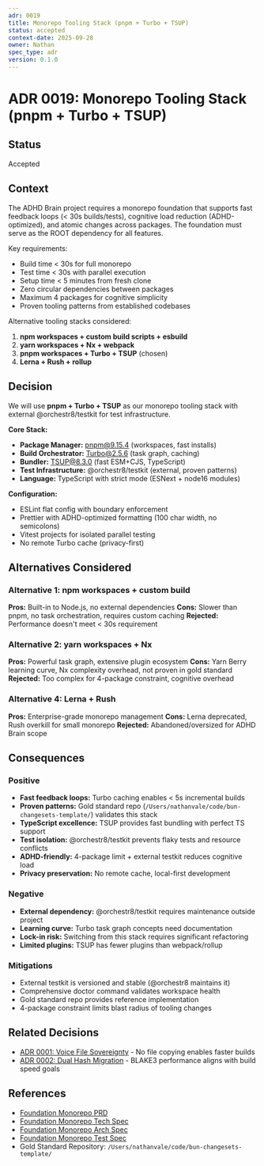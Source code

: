 ```yaml
---
adr: 0019
title: Monorepo Tooling Stack (pnpm + Turbo + TSUP)
status: accepted
context-date: 2025-09-28
owner: Nathan
spec_type: adr
version: 0.1.0
---
```


# ADR 0019: Monorepo Tooling Stack (pnpm + Turbo + TSUP)

## Status

Accepted

## Context

The ADHD Brain project requires a monorepo foundation that supports fast feedback loops (< 30s builds/tests), cognitive load reduction (ADHD-optimized), and atomic changes across packages. The foundation must serve as the ROOT dependency for all features.

Key requirements:

- Build time < 30s for full monorepo
- Test time < 30s with parallel execution
- Setup time < 5 minutes from fresh clone
- Zero circular dependencies between packages
- Maximum 4 packages for cognitive simplicity
- Proven tooling patterns from established codebases

Alternative tooling stacks considered:

1. **npm workspaces + custom build scripts + esbuild**
2. **yarn workspaces + Nx + webpack**
3. **pnpm workspaces + Turbo + TSUP** (chosen)
4. **Lerna + Rush + rollup**

## Decision

We will use **pnpm + Turbo + TSUP** as our monorepo tooling stack with external @orchestr8/testkit for test infrastructure.

**Core Stack:**

- **Package Manager:** pnpm@9.15.4 (workspaces, fast installs)
- **Build Orchestrator:** Turbo@2.5.6 (task graph, caching)
- **Bundler:** TSUP@8.3.0 (fast ESM+CJS, TypeScript)
- **Test Infrastructure:** @orchestr8/testkit (external, proven patterns)
- **Language:** TypeScript with strict mode (ESNext + node16 modules)

**Configuration:**

- ESLint flat config with boundary enforcement
- Prettier with ADHD-optimized formatting (100 char width, no semicolons)
- Vitest projects for isolated parallel testing
- No remote Turbo cache (privacy-first)

## Alternatives Considered

### Alternative 1: npm workspaces + custom build

**Pros:** Built-in to Node.js, no external dependencies
**Cons:** Slower than pnpm, no task orchestration, requires custom caching
**Rejected:** Performance doesn't meet < 30s requirement

### Alternative 2: yarn workspaces + Nx

**Pros:** Powerful task graph, extensive plugin ecosystem
**Cons:** Yarn Berry learning curve, Nx complexity overhead, not proven in gold standard
**Rejected:** Too complex for 4-package constraint, cognitive overhead

### Alternative 4: Lerna + Rush

**Pros:** Enterprise-grade monorepo management
**Cons:** Lerna deprecated, Rush overkill for small monorepo
**Rejected:** Abandoned/oversized for ADHD Brain scope

## Consequences

### Positive

- **Fast feedback loops:** Turbo caching enables < 5s incremental builds
- **Proven patterns:** Gold standard repo (`/Users/nathanvale/code/bun-changesets-template/`) validates this stack
- **TypeScript excellence:** TSUP provides fast bundling with perfect TS support
- **Test isolation:** @orchestr8/testkit prevents flaky tests and resource conflicts
- **ADHD-friendly:** 4-package limit + external testkit reduces cognitive load
- **Privacy preservation:** No remote cache, local-first development

### Negative

- **External dependency:** @orchestr8/testkit requires maintenance outside project
- **Learning curve:** Turbo task graph concepts need documentation
- **Lock-in risk:** Switching from this stack requires significant refactoring
- **Limited plugins:** TSUP has fewer plugins than webpack/rollup

### Mitigations

- External testkit is versioned and stable (@orchestr8 maintains it)
- Comprehensive doctor command validates workspace health
- Gold standard repo provides reference implementation
- 4-package constraint limits blast radius of tooling changes

## Related Decisions

- [ADR 0001: Voice File Sovereignty](./0001-voice-file-sovereignty.md) - No file copying enables faster builds
- [ADR 0002: Dual Hash Migration](./0002-dual-hash-migration.md) - BLAKE3 performance aligns with build speed goals

## References

- [Foundation Monorepo PRD](/Users/nathanvale/code/adhd-brain/docs/cross-cutting/prd-foundation-monorepo.md)
- [Foundation Monorepo Tech Spec](/Users/nathanvale/code/adhd-brain/docs/cross-cutting/spec-foundation-monorepo-tech.md)
- [Foundation Monorepo Arch Spec](/Users/nathanvale/code/adhd-brain/docs/cross-cutting/spec-foundation-monorepo-arch.md)
- [Foundation Monorepo Test Spec](/Users/nathanvale/code/adhd-brain/docs/cross-cutting/spec-foundation-monorepo-test.md)
- Gold Standard Repository: `/Users/nathanvale/code/bun-changesets-template/`
